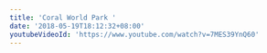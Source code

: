 ```yaml
---
title: 'Coral World Park '
date: '2018-05-19T18:12:32+08:00'
youtubeVideoId: 'https://www.youtube.com/watch?v=7MES39YnQ60'
---
```


